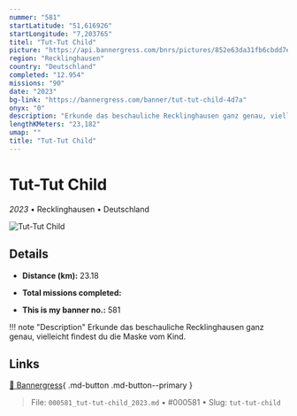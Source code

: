 ```yaml
---
nummer: "581"
startLatitude: "51,616926"
startLongitude: "7,203765"
titel: "Tut-Tut Child"
picture: "https://api.bannergress.com/bnrs/pictures/852e63da31fb6cbdd7e8b5307e4c49af"
region: "Recklinghausen"
country: "Deutschland"
completed: "12.954"
missions: "90"
date: "2023"
bg-link: "https://bannergress.com/banner/tut-tut-child-4d7a"
onyx: "0"
description: "Erkunde das beschauliche Recklinghausen ganz genau, vielleicht findest du die Maske vom Kind."
lengthKMeters: "23,182"
umap: ""
title: "Tut-Tut Child"
---
```

# Tut-Tut Child

*2023* • Recklinghausen • Deutschland

![Tut-Tut Child](https://api.bannergress.com/bnrs/pictures/852e63da31fb6cbdd7e8b5307e4c49af)

## Details
- **Distance (km):** 23.18

- **Total missions completed:** 
- **This is my banner no.:** 581


!!! note "Description"
    Erkunde das beschauliche Recklinghausen ganz genau, vielleicht findest du die Maske vom Kind.



## Links
[🔗 Bannergress](https://bannergress.com/banner/tut-tut-child-4d7a){ .md-button .md-button--primary }



> File: `000581_tut-tut-child_2023.md` • #000581 • Slug: `tut-tut-child`
